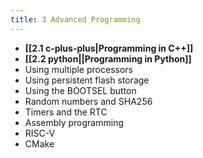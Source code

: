 ```yaml
---
title: 3 Advanced Programming
---
```

- **[[2.1 c-plus-plus|Programming in C++]]**
- **[[2.2 python||Programming in Python]]**
- Using multiple processors
- Using persistent flash storage
- Using the BOOTSEL button
- Random numbers and SHA256
- Timers and the RTC
- Assembly programming
- RISC-V
- CMake